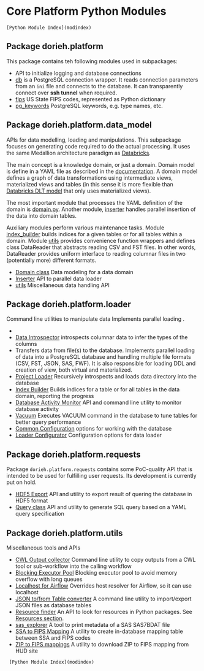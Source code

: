 # Core Platform Python Modules 

```{seealso}
[Python Module Index](modindex)
```
 
## Package dorieh.platform

This package contains teh following modules used in subpackages:

* [](members/platform.rst) API to initialize logging and database connections
* [db](members/db.rst) is a PostgreSQL
  connection wrapper. It reads connection parameters from
  an `ini` file and connects to the database. It can
  transparently connect over **ssh tunnel** when required.
* [fips](members/fips.rst) US State FIPS codes, represented as Python dictionary
* [pg_keywords](members/pg_keywords.rst) PostgreSQL keywords, e.g.
  type names, etc.

## Package dorieh.platform.data_model
                                         
APIs for data modelling, loading and manipulations.
This subpackage focuses on generating code required to do the
actual processing. It uses the same Medallion architecture paradigm
as [Databricks](https://www.databricks.com/glossary/medallion-architecture).

The main concept is a knowledge domain, or
just a domain. Domain model is define in a YAML file as
described in the [documentation](Datamodels). A domain model
defines a graph of data transformations using intermediate
views, materialized views and tables (in this sense it 
is more flexible than 
[Databricks DLT model](https://www.databricks.com/product/delta-live-tables) 
that only uses materialized views).


The most important
module that processes the YAML definition of the domain
is [domain.py](members/domain). Another
module, [inserter](members/inserter)
handles parallel insertion of the data into domain tables.

Auxiliary modules perform various maintenance tasks.
Module [index_builder](members/index_builder)
builds indices for a given tables or for all
tables within a domain.
Module [utils](members/utils)
provides convenience function wrappers and defines
class DataReader that abstracts reading CSV and FST files.
In other words, DataReader provides uniform interface
to reading columnar files in two (potentially more)
different formats.


* [Domain class](members/domain.rst) Data modeling for a data domain
* [Inserter](members/inserter) API to parallel data loader
* [utils](members/utils) Miscellaneous data handling API

## Package dorieh.platform.loader
         
Command line utilities to manipulate data
Implements parallel loading .


* [](members/loader.rst)
* [Data Introspector](members/introspector) introspects columnar data to 
  infer the types of the columns
* [](members/data_loader.rst) Transfers data from file(s) to the database.
    Implements parallel loading of data into a PostgreSQL database and handling multiple file formats
    (CSV, FST, JSON, SAS, FWF). It is also responsible for loading DDL and creation of view,
    both virtual and materialized.
* [Project Loader](members/project_loader.rst) Recursively introspects and loads 
    data directory into the database
* [Index Builder](members/index_builder) Builds indices for a table or for all 
    tables in the data domain, reporting the progress
* [Database Activity Monitor](members/monitor) API and command line utility
    to monitor database activity
* [Vacuum](members/vacuum) Executes VACUUM command in the database to tune
    tables for better query performance
* [Common Configuration](members/common) options
    for working with the database
* [Loader Configurator](members/loader_config) Configuration options
    for data loader


## Package dorieh.platform.requests

Package `dorieh.platform.requests` 
contains some PoC-quality API that is
intended to be used for fulfilling user requests. Its
development is currently put on hold.


* [HDF5 Export](members/hdf5_export.rst) API and utility to export result 
    of quering the database in HDF5 format
* [Query class](members/query) API and utility to generate SQL query 
    based on a YAML query specification

## Package dorieh.platform.utils

Miscellaneous tools and APIs

* [CWL Output collector](members/cwl_collect_outputs) Command line 
    utility to copy outputs from a CWL tool or sub-workflow into 
    the calling workflow
* [Blocking Executor Pool](members/executors) Blocking executor pool to 
    avoid memory overflow with long queues
* [Localhost for Airflow](members/net) Overrides host resolver for Airflow, so
    it can use localhost
* [JSON to/from Table converter](members/pg_json_dump) A command line utility 
    to import/export JSON files as database tables
* [Resource finder](members/resources) An API to look for resources
    in Python packages. See [Resources section](platform.md#resources).
* [sas_explorer](members/sas_explorer) A tool to print metadata of a SAS 
    SAS7BDAT file
* [SSA to FIPS Mapping](members/ssa2fips) A utility to create in-database 
    mapping table between SSA and FIPS codes 
* [ZIP to FIPS mappings](members/zip2fips) A utility to download ZIP to 
    FIPS mapping from HUD site

```{seealso}
 [Python Module Index](modindex)
```
 